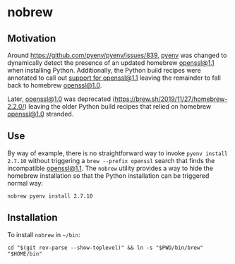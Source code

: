 # nobrew

## Motivation

Around https://github.com/pyenv/pyenv/issues/839, [pyenv](https://github.com/pyenv/pyenv) was changed to dynamically
detect the presence of an updated homebrew openssl@1.1 when installing Python. Additionally, the Python build recipes were
annotated to call out [support for openssl@1.1](https://github.com/pyenv/pyenv/commit/0708c6c9686268073a3060e01c365a50dd1d4c95#diff-829bd38e9096ee1ba2d562d4b79d392a)
leaving the remainder to fall back to homebrew openssl@1.0.

Later, openssl@1.0 was deprecated (https://brew.sh/2019/11/27/homebrew-2.2.0/) leaving the older Python
build recipes that relied on homebrew openssl@1.0 stranded.


## Use

By way of example, there is no straightforward way to invoke `pyenv install 2.7.10` without triggering
a `brew --prefix openssl` search that finds the incompatible openssl@1.1. The `nobrew` utility provides a way
to hide the homebrew installation so that the Python installation can be triggered normal way:

    nobrew pyenv install 2.7.10

## Installation

To install `nobrew` in `~/bin`:

    cd "$(git rev-parse --show-toplevel)" && ln -s "$PWD/bin/brew" "$HOME/bin"
